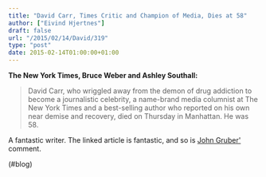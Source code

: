```yaml
---
title: "David Carr, Times Critic and Champion of Media, Dies at 58"
author: ["Eivind Hjertnes"]
draft: false
url: "/2015/02/14/David/319"
type: "post"
date: 2015-02-14T01:00:00+01:00
---
```


**The New York Times, Bruce Weber and Ashley Southall:**

> David Carr, who wriggled away from the demon of drug addiction to
> become a journalistic celebrity, a name-brand media columnist at The
> New York Times and a best-selling author who reported on his own near
> demise and recovery, died on Thursday in Manhattan. He was 58.

A fantastic writer. The linked article is fantastic, and so is
[John Gruber'](http://daringfireball.net/linked/2015/02/13/carr)
comment.

(#blog)
